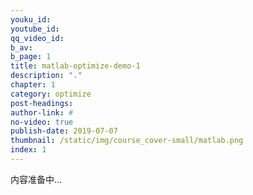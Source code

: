 ```yaml
---
youku_id: 
youtube_id: 
qq_video_id: 
b_av: 
b_page: 1
title: matlab-optimize-demo-1
description: "."
chapter: 1
category: optimize
post-headings:
author-link: #
no-video: true
publish-date: 2019-07-07
thumbnail: /static/img/course_cover-small/matlab.png
index: 1
---
```



内容准备中...

